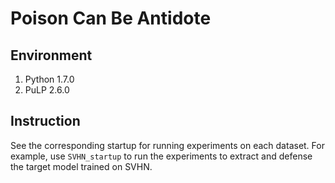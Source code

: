 # Poison Can Be Antidote

## Environment
1. Python 1.7.0
2. PuLP 2.6.0

## Instruction
See the corresponding startup for running experiments on each dataset. For example, use ```SVHN_startup``` to run the experiments to extract and defense the target model trained on SVHN.
